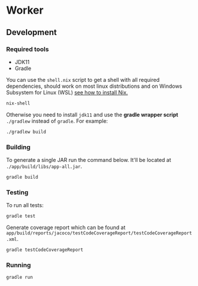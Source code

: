 # Worker

## Development

### Required tools

- JDK11
- Gradle

You can use the `shell.nix` script to get a shell with all required dependencies, should work on most linux distributions and on Windows Subsystem for Linux (WSL) [see how to install Nix.](https://nixos.org/download)

```sh
nix-shell
```

Otherwise you need to install `jdk11` and use the **gradle wrapper script** `./gradlew` instead of `gradle`. For example:

```sh
./gradlew build
```

### Building

To generate a single JAR run the command below. It'll be located at `./app/build/libs/app-all.jar`.

```sh
gradle build
```

### Testing

To run all tests:

```sh
gradle test
```

Generate coverage report which can be found at `app/build/reports/jacoco/testCodeCoverageReport/testCodeCoverageReport.xml`.

```sh
gradle testCodeCoverageReport
```

### Running

```sh
gradle run
```
